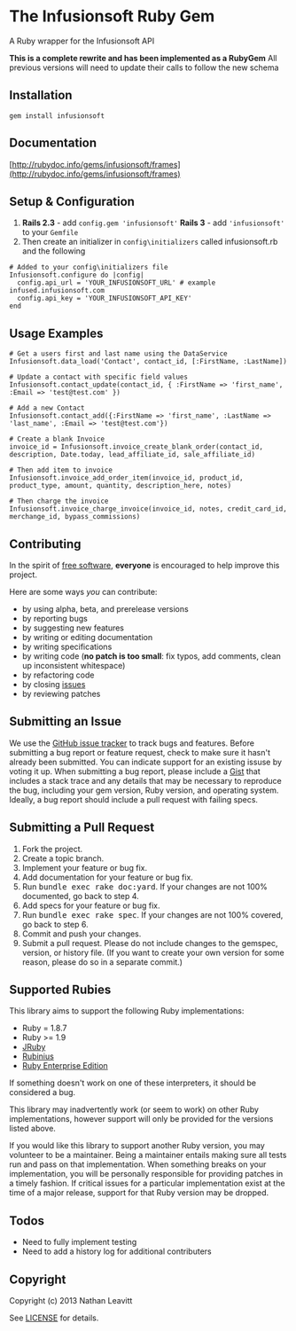 # The Infusionsoft Ruby Gem
A Ruby wrapper for the Infusionsoft API

**This is a complete rewrite and has been implemented as a RubyGem**
All previous versions will need to update their calls to follow the new schema

## <a name="installation">Installation</a>
    gem install infusionsoft

## <a name="documentation">Documentation</a>
[http://rubydoc.info/gems/infusionsoft/frames](http://rubydoc.info/gems/infusionsoft/frames)

## <a name="setup">Setup & Configuration</a>
1. **Rails 2.3** - add `config.gem 'infusionsoft'` **Rails 3** - add `'infusionsoft'` to your `Gemfile`
2. Then create an initializer in `config\initializers` called infusionsoft.rb and the following

<b></b>

    # Added to your config\initializers file
    Infusionsoft.configure do |config|
      config.api_url = 'YOUR_INFUSIONSOFT_URL' # example infused.infusionsoft.com
      config.api_key = 'YOUR_INFUSIONSOFT_API_KEY'
    end

## <a name="examples">Usage Examples</a>

    # Get a users first and last name using the DataService
    Infusionsoft.data_load('Contact', contact_id, [:FirstName, :LastName])

    # Update a contact with specific field values
    Infusionsoft.contact_update(contact_id, { :FirstName => 'first_name', :Email => 'test@test.com' })

    # Add a new Contact
    Infusionsoft.contact_add({:FirstName => 'first_name', :LastName => 'last_name', :Email => 'test@test.com'})

    # Create a blank Invoice
    invoice_id = Infusionsoft.invoice_create_blank_order(contact_id, description, Date.today, lead_affiliate_id, sale_affiliate_id)

    # Then add item to invoice
    Infusionsoft.invoice_add_order_item(invoice_id, product_id, product_type, amount, quantity, description_here, notes)

    # Then charge the invoice
    Infusionsoft.invoice_charge_invoice(invoice_id, notes, credit_card_id, merchange_id, bypass_commissions)


## <a name="contributing">Contributing</a>
In the spirit of [free software](http://www.fsf.org/licensing/essays/free-sw.html), **everyone** is encouraged to help improve this project.

Here are some ways *you* can contribute:

* by using alpha, beta, and prerelease versions
* by reporting bugs
* by suggesting new features
* by writing or editing documentation
* by writing specifications
* by writing code (**no patch is too small**: fix typos, add comments, clean up inconsistent whitespace)
* by refactoring code
* by closing [issues](https://github.com/nateleavitt/infusionsoft/issues)
* by reviewing patches

## <a name="issues">Submitting an Issue</a>
We use the [GitHub issue tracker](https://github.com/nateleavitt/infusionsoft/issues) to track bugs and
features. Before submitting a bug report or feature request, check to make sure it hasn't already
been submitted. You can indicate support for an existing issuse by voting it up. When submitting a
bug report, please include a [Gist](https://gist.github.com/) that includes a stack trace and any
details that may be necessary to reproduce the bug, including your gem version, Ruby version, and
operating system. Ideally, a bug report should include a pull request with failing specs.

## <a name="pulls">Submitting a Pull Request</a>
1. Fork the project.
2. Create a topic branch.
3. Implement your feature or bug fix.
4. Add documentation for your feature or bug fix.
5. Run <tt>bundle exec rake doc:yard</tt>. If your changes are not 100% documented, go back to step 4.
6. Add specs for your feature or bug fix.
7. Run <tt>bundle exec rake spec</tt>. If your changes are not 100% covered, go back to step 6.
8. Commit and push your changes.
9. Submit a pull request. Please do not include changes to the gemspec, version, or history file. (If you want to create your own version for some reason, please do so in a separate commit.)

## <a name="rubies">Supported Rubies</a>
This library aims to support the following Ruby implementations:

* Ruby = 1.8.7
* Ruby >= 1.9
* [JRuby](http://www.jruby.org/)
* [Rubinius](http://rubini.us/)
* [Ruby Enterprise Edition](http://www.rubyenterpriseedition.com/)

If something doesn't work on one of these interpreters, it should be considered
a bug.

This library may inadvertently work (or seem to work) on other Ruby
implementations, however support will only be provided for the versions listed
above.

If you would like this library to support another Ruby version, you may
volunteer to be a maintainer. Being a maintainer entails making sure all tests
run and pass on that implementation. When something breaks on your
implementation, you will be personally responsible for providing patches in a
timely fashion. If critical issues for a particular implementation exist at the
time of a major release, support for that Ruby version may be dropped.

## <a name="todos">Todos</a>
* Need to fully implement testing
* Need to add a history log for additional contributers

## <a name="copyright">Copyright</a>
Copyright (c) 2013 Nathan Leavitt

See [LICENSE](https://github.com/nateleavitt/infusionsoft/blob/master/LICENSE.md) for details.

